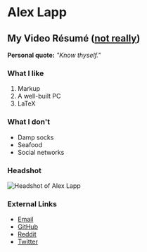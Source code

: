 # Alex Lapp
## My Video R&eacute;sum&eacute; ([not really](https://www.dropbox.com/s/zhzqd3wdt29fxgp/CV%20of%20Alex%20Lapp.pdf?dl=0&m=))

**Personal quote:** *"Know thyself."*

### What I like

1. Markup
1. A well-built PC
1. LaTeX

### What I don't

* Damp socks
* Seafood
* Social networks

### Headshot

![Headshot of Alex Lapp](https://avatars3.githubusercontent.com/u/25157151?s=300&v=4)

### External Links

* [Email](mailto:alexrlapp@gmail.com)
* [GitHub](http://github.com/lappermedic)
* [Reddit](http://reddit.com/u/lapper)
* [Twitter](http://twitter.com/lappermedic)